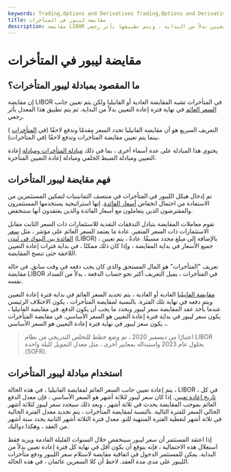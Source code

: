 ```yaml
---
keywords: Trading,Options and Derivatives Trading,Options and Derivatives
title: مقايضة ليبور في المتأخرات
description: مقايضة LIBOR في المتأخرات هي مقايضة يتم فيها تعيين السعر العائم في نهاية فترة إعادة التعيين بدلاً من البداية ، ويتم تطبيقها بأثر رجعي.
---
```


# مقايضة ليبور في المتأخرات
## ما المقصود بمبادلة ليبور المتأخرات؟

إن مقايضة LIBOR في المتأخرات تشبه المقايضة العادية أو الفانيليا ولكن يتم تعيين جانب [السعر العائم](/floatinginterestrate) في نهاية فترة إعادة التعيين بدلاً من البداية. ثم يتم تطبيق هذا المعدل بأثر رجعي.

التعريف السريع هو أن مقايضة الفانيليا تحدد السعر مقدمًا وتدفع لاحقًا (في [المتأخرات](/arrears) ) بينما يتم تعيين مقايضة المتأخرات وتدفع لاحقًا (في المتأخرات).

يحتوي هذا المبادلة على عدة أسماء أخرى ، بما في ذلك [مبادلة المتأخرات ومبادلة](/arrears_swap) إعادة التعيين ومبادلة الضبط الخلفي ومبادلة إعادة التعيين المتأخرة.

## فهم مقايضة ليبور المتأخرات

تم إدخال هيكل الليبور في المتأخرات في منتصف الثمانينيات لتمكين المستثمرين من الاستفادة من احتمال انخفاض [أسعار الفائدة](/interestrate). إنها استراتيجية يستخدمها المستثمرون والمقترضون الذين يتعاملون مع أسعار الفائدة والذين يعتقدون أنها ستنخفض.

تقوم معاملات المقايضة بتبادل التدفقات النقدية للاستثمارات ذات السعر الثابت مقابل الاستثمارات ذات السعر المتغير. عادة ما يعتمد السعر العائم على مؤشر ، مثل [سعر الفائدة بين البنوك في لندن](/libor) (LIBOR) ، بالإضافة إلى مبلغ محدد مسبقًا. عادةً ، يتم تعيين جميع الأسعار في بداية المقايضة ، وإذا كان ذلك ممكنًا ، في بداية فترات إعادة التعيين اللاحقة حتى تنضج المقايضة.

تعريف "المتأخرات" هو المال المستحق والذي كان يجب دفعه في وقت سابق. في حالة مقايضة LIBOR في المتأخرات ، يميل التعريف أكثر نحو حساب الدفعة ، بدلاً من السداد نفسه.

[مقايضة الفانيليا](/plain-vanilla-swap) العادية أو العادية ، يتم تحديد السعر العائم في بداية فترة إعادة التعيين ويتم دفعه في نهاية تلك الفترة. بالنسبة لمقايضة المتأخرات ، يكون الاختلاف الرئيسي عندما يأخذ عقد المقايضة سعر ليبور ويحدد ما يجب أن يكون الدفع. في مقايضة الفانيليا ، يكون سعر ليبور في بداية فترة إعادة التعيين هو السعر الأساسي. في مقايضة المتأخرات ، يكون سعر ليبور في نهاية فترة إعادة التعيين هو السعر الأساسي.

> اعتبارًا من ديسمبر 2020 ، تم وضع خطط للتخلص التدريجي من نظام LIBOR بحلول عام 2023 واستبداله بمعايير أخرى ، مثل معدل التمويل لليلة واحدة (SOFR).

>

## استخدام مبادلة ليبور المتأخرات

يتم إعادة تعيين جانب السعر العائم لمقايضة الفانيليا ، في هذه الحالة ، LIBOR ، في كل [تاريخ إعادة تعيين](/reset-date). إذا كان سعر ليبور لثلاثة أشهر هو السعر الأساسي ، فإن معدل الدفع العائم بموجب المقايضة يحدث في ثلاثة أشهر ، وبعد ذلك سيحدد سعر ليبور لثلاثة أشهر الحالي السعر للفترة التالية. بالنسبة لمقايضة المتأخرات ، يتم تحديد معدل الفترة الحالية في ثلاثة أشهر لتغطية الفترة المنتهية للتو. معدل فترة الثلاثة أشهر الثانية يحدد ستة أشهر من العقد ، وهكذا دواليك.

إذا اعتقد المستثمر أن سعر ليبور سينخفض خلال السنوات القليلة القادمة ويريد فقط استغلال هذه الاحتمالية ، فإنه يتوقع أن يكون أقل في نهاية كل فترة إعادة تعيين بدلاً من البداية. يمكن للمستثمر الدخول في اتفاقية مقايضة لاستلام سعر الليبور ودفع متأخرات الليبور على مدى مدة العقد. لاحظ أن كلا السعرين عائمان ، في هذه الحالة.

